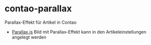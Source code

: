 # contao-parallax
Parallax-Effekt für Artikel in Contao
* [Parallax.js](http://pixelcog.github.io/parallax.js/)
Bild mit Parallax-Effekt kann in den Artikeleinstellungen angelegt werden
